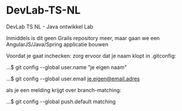 DevLab-TS-NL
============

DevLab TS NL - Java ontwikkel Lab

Inmiddels is dit geen Grails repository meer, maar gaan we een AngularJS/Java/Spring applicatie bouwen

Voordat je gaat inchecken: zorg ervoor dat je naam klopt in .gitconfig:

  ...$ git config --global user.name "je eigen naam"
  
  ...$ git config --global user.email je.eigen@email.adres

als je een melding krijgt over branch-matching:

  ...$ git config --global push.default matching

